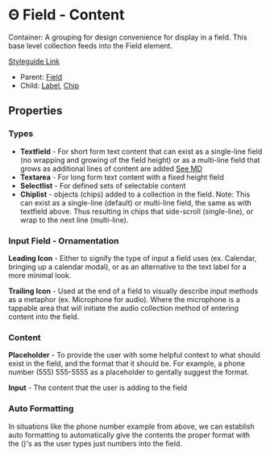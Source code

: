 # Θ Field - Content

Container: A grouping for design convenience for display in a field. This base level collection feeds into the Field element.

[Styleguide Link](https://zpl.io/V0zMJMO)

* Parent: [Field](./)
* Child: [Label](../label.md), [Chip](../chip/)

## Properties

### Types

* **Textfield** - For short form text content that can exist as a single-line field (no wrapping and growing of the field height) or as a multi-line field that grows as additional lines of content are added [See MD](https://material.io/components/text-fields#input-types)
* **Textarea** - For long form text content with a fixed height field
* **Selectlist** - For defined sets of selectable content
* **Chiplist** - objects (chips) added to a collection in the field. Note: This can exist as a single-line (default) or multi-line field, the same as with textfield above. Thus resulting in chips that side-scroll (single-line), or wrap to the next line (multi-line).

### Input Field - Ornamentation

**Leading Icon** - Either to signify the type of input a field uses (ex. Calendar, bringing up a calendar modal), or as an alternative to the text label for a more minimal look.

**Trailing Icon** - Used at the end of a field to visually describe input methods as a metaphor (ex. Microphone for audio). Where the microphone is a tappable area that will initiate the audio collection method of entering content into the field.

### Content

**Placeholder** - To provide the user with some helpful context to what should exist in the field, and the format that it should be. For example, a phone number (555) 555-5555 as a placeholder to gentally suggest the format.

**Input** - The content that the user is adding to the field

### Auto Formatting

In situations like the phone number example from above, we can establish auto formatting to automatically give the contents the proper format with the ()'s as the user types just numbers into the field.
